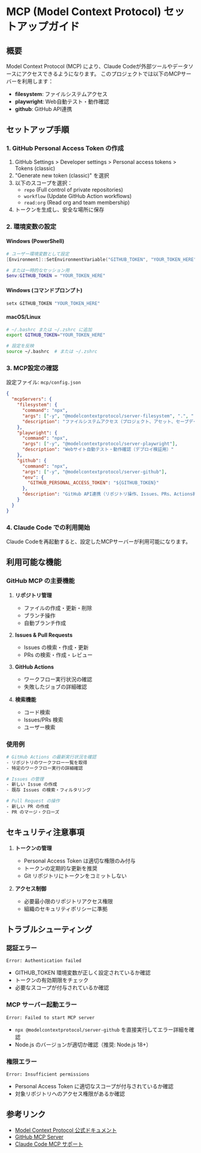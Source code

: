 # MCP (Model Context Protocol) セットアップガイド

## 概要
Model Context Protocol (MCP) により、Claude Codeが外部ツールやデータソースにアクセスできるようになります。
このプロジェクトでは以下のMCPサーバーを利用します：

- **filesystem**: ファイルシステムアクセス
- **playwright**: Web自動テスト・動作確認
- **github**: GitHub API連携

## セットアップ手順

### 1. GitHub Personal Access Token の作成

1. GitHub Settings > Developer settings > Personal access tokens > Tokens (classic)
2. "Generate new token (classic)" を選択
3. 以下のスコープを選択：
   - `repo` (Full control of private repositories)
   - `workflow` (Update GitHub Action workflows)
   - `read:org` (Read org and team membership)
4. トークンを生成し、安全な場所に保存

### 2. 環境変数の設定

#### Windows (PowerShell)
```powershell
# ユーザー環境変数として設定
[Environment]::SetEnvironmentVariable("GITHUB_TOKEN", "YOUR_TOKEN_HERE", "User")

# または一時的なセッション用
$env:GITHUB_TOKEN = "YOUR_TOKEN_HERE"
```

#### Windows (コマンドプロンプト)
```cmd
setx GITHUB_TOKEN "YOUR_TOKEN_HERE"
```

#### macOS/Linux
```bash
# ~/.bashrc または ~/.zshrc に追加
export GITHUB_TOKEN="YOUR_TOKEN_HERE"

# 設定を反映
source ~/.bashrc  # または ~/.zshrc
```

### 3. MCP設定の確認

設定ファイル: `mcp/config.json`

```json
{
  "mcpServers": {
    "filesystem": {
      "command": "npx",
      "args": ["-y", "@modelcontextprotocol/server-filesystem", ".", "./public/assets", "./save-data"],
      "description": "ファイルシステムアクセス（プロジェクト、アセット、セーブデータ）"
    },
    "playwright": {
      "command": "npx",
      "args": ["-y", "@modelcontextprotocol/server-playwright"],
      "description": "Webサイト自動テスト・動作確認（デプロイ検証用）"
    },
    "github": {
      "command": "npx",
      "args": ["-y", "@modelcontextprotocol/server-github"],
      "env": {
        "GITHUB_PERSONAL_ACCESS_TOKEN": "${GITHUB_TOKEN}"
      },
      "description": "GitHub API連携（リポジトリ操作、Issues、PRs、Actions確認）"
    }
  }
}
```

### 4. Claude Code での利用開始

Claude Codeを再起動すると、設定したMCPサーバーが利用可能になります。

## 利用可能な機能

### GitHub MCP の主要機能

1. **リポジトリ管理**
   - ファイルの作成・更新・削除
   - ブランチ操作
   - 自動ブランチ作成

2. **Issues & Pull Requests**
   - Issues の検索・作成・更新
   - PRs の検索・作成・レビュー

3. **GitHub Actions**
   - ワークフロー実行状況の確認
   - 失敗したジョブの詳細確認

4. **検索機能**
   - コード検索
   - Issues/PRs 検索
   - ユーザー検索

### 使用例

```bash
# GitHub Actions の最新実行状況を確認
- リポジトリのワークフロー一覧を取得
- 特定のワークフロー実行の詳細確認

# Issues の管理
- 新しい Issue の作成
- 既存 Issues の検索・フィルタリング

# Pull Request の操作
- 新しい PR の作成
- PR のマージ・クローズ
```

## セキュリティ注意事項

1. **トークンの管理**
   - Personal Access Token は適切な権限のみ付与
   - トークンの定期的な更新を推奨
   - Git リポジトリにトークンをコミットしない

2. **アクセス制御**
   - 必要最小限のリポジトリアクセス権限
   - 組織のセキュリティポリシーに準拠

## トラブルシューティング

### 認証エラー
```
Error: Authentication failed
```
- GITHUB_TOKEN 環境変数が正しく設定されているか確認
- トークンの有効期限をチェック
- 必要なスコープが付与されているか確認

### MCP サーバー起動エラー
```
Error: Failed to start MCP server
```
- `npx @modelcontextprotocol/server-github` を直接実行してエラー詳細を確認
- Node.js のバージョンが適切か確認（推奨: Node.js 18+）

### 権限エラー
```
Error: Insufficient permissions
```
- Personal Access Token に適切なスコープが付与されているか確認
- 対象リポジトリへのアクセス権限があるか確認

## 参考リンク

- [Model Context Protocol 公式ドキュメント](https://modelcontextprotocol.io/)
- [GitHub MCP Server](https://github.com/modelcontextprotocol/servers)
- [Claude Code MCP サポート](https://docs.anthropic.com/en/docs/claude-code/mcp)